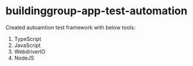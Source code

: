 # buildinggroup-app-test-automation

Created autoamtion test framework with below tools:
1. TypeScript
2. JavaScript
3. WebdriverIO
4. NodeJS
